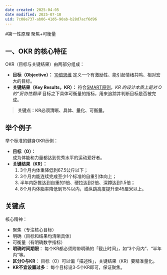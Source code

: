 ```yaml
---
date created: 2025-04-05
date modified: 2025-07-10
uid: 7c08e737-ab06-41d6-90ab-b28d7acf6d96
---
```


#第一性原理 聚焦+可衡量

## 一、OKR 的核心特征

OKR（目标与关键结果）由两部分组成：

- **目标（Objective）：**  [10倍思维](10倍思维.md)
    定义一个有激励性、能引起情绪共鸣、相对宏大的目标。
- **关键结果（Key Results，KR）：**  符合[SMART原则](SMART原则.md)，*KR 的设计本质上是对 O 的“妥协性翻译*
    目标之下具体可衡量的指标，用来追踪并判断目标是否被完成。
    

> **关键点：KR必须清晰、具体、量化、可衡量。**

## 举个例子

举个标准的健身OKR示例：

- **目标（O）：**  
    成为体能和力量都达到优秀水平的运动爱好者。
- **关键结果（KR）：**
    1. 3个月内体重降低到67.5公斤以下；
    2. 3个月内能连续完成至少1个标准的自重引体向上；
    3. 半年内卧推达到自重的1倍、硬拉达到2倍、深蹲达到1.5倍；
    4. 8个月内体脂率降低到15%以内，或纵跳高度提升至45厘米以上。

## 关键点

核心精神：

- 聚焦（专注核心目标）
- 明确（目标和结果均清晰具体）
- 可衡量（有明确数字指标）
- **明确时间期限**：
    每个KR都必须附带明确的「截止时间」，如“3个月内”、“半年内”等。
- **区分O与KR**：
    目标（O）可以偏「描述性」，关键结果（KR）要精准量化。
- **KR不宜设置过多**：
    每个目标设3-5个KR即可，保证聚焦。
